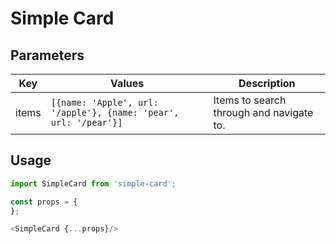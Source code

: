 # Simple Card

## Parameters

| Key   |      Values      | Description |
|----------|-------------|-------------|
| items | `[{name: 'Apple', url: '/apple'}, {name: 'pear', url: '/pear'}]` | Items to search through and navigate to. |

## Usage

```js
import SimpleCard from 'simple-card';

const props = {
};

<SimpleCard {...props}/>
```
